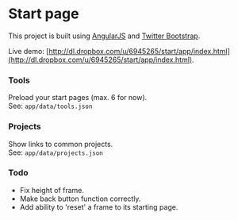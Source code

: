 # Start page

This project is built using [AngularJS](http://angularjs.org/) and [Twitter Bootstrap](http://twitter.github.com/bootstrap/).

Live demo: [http://dl.dropbox.com/u/6945265/start/app/index.html](http://dl.dropbox.com/u/6945265/start/app/index.html).

### Tools

Preload your start pages (max. 6 for now).  
See: `app/data/tools.json`

### Projects

Show links to common projects.  
See: `app/data/projects.json`

### Todo
* Fix height of frame.
* Make back button function correctly.
* Add ability to 'reset' a frame to its starting page.
